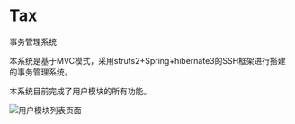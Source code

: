 # Tax
事务管理系统

本系统是基于MVC模式，采用struts2+Spring+hibernate3的SSH框架进行搭建的事务管理系统。


本系统目前完成了用户模块的所有功能。


![用户模块列表页面](https://github.com/385937224/Tax/raw/master/imges4md/1123123.png)